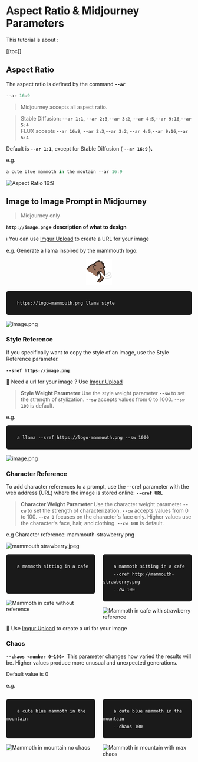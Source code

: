# Aspect Ratio & Midjourney Parameters

This tutorial is about :

[[toc]]


## Aspect Ratio

The aspect ratio is defined by the command **`--ar`**

```jsx
--ar 16:9
```

> Midjourney accepts all aspect ratio.


> Stable Diffusion: **`--ar 1:1`**, **`--ar 2:3`**,**`--ar 3:2`**, **`--ar 4:5`**,**`--ar 9:16`**,**`--ar 5:4`**\
FLUX  accepts **`--ar 16:9`**, **`--ar 2:3`**,**`--ar 3:2`**, **`--ar 4:5`**,**`--ar 9:16`**,**`--ar 5:4`**

Default is **`--ar 1:1`**, except for Stable Diffusion ( **`--ar 16:9` ).**

e.g.

```jsx
a cute blue mammoth in the moutain --ar 16:9
```

![Aspect Ratio 16:9](https://i.ibb.co/Lv7J6Gm/mj-ar16to9.jpeg)

## Image to Image Prompt in Midjourney

> Midjourney only
> 

**`http://image.png`+ description of what to design**  


ℹ️ You can use [Imgur Upload](https://img.doerig.dev/) to create a URL for your image

e.g. Generate a llama inspired by the mammouth logo:

<center><img src="/public/img/logo.png" alt="mammouth-logo" width="70"/></center>

<pre class="jsx-code">
  <code>
    https://logo-mammouth.png llama style
  </code>
</pre>

![image.png](https://i.ibb.co/Lv7J6Gm/mj-imgtoimg.jpeg)

### Style Reference

If you specifically want to copy the style of an image, use the Style Reference parameter.

**`--sref https://image.png`** 

🔗 Need a url for your image ? Use [Imgur Upload](https://img.doerig.dev/) 

> **Style Weight Parameter**
Use the style weight parameter **`--sw`** to set the strength of stylization. **`--sw`** accepts values from 0 to 1000. **`--sw 100`** is default.
> 

e.g.

<pre class="jsx-code">
  <code>
    a llama --sref https://logo-mammouth.png --sw 1000
  </code>
</pre>

![image.png](https://i.ibb.co/Lv7J6Gm/mj-sref.jpeg)

### Character Reference

To add character references to a prompt, use the --cref parameter with the web address (URL) where the image is stored online: **`--cref URL`**

> **Character Weight Parameter**
Use the character weight parameter **`--cw`** to set the strength of characterization. **`--cw`** accepts values from 0 to 100. **`--cw 0`** focuses on the character's face only. Higher values use the character's face, hair, and clothing. **`--cw 100`** is default.
> 

e.g
Character reference: mammouth-strawberry png

<img src="https://i.ibb.co/Lv7J6Gm/mammouth%20strawberry.jpeg" alt="mammouth strawberry.jpeg" width="200"/>

<div class="image-container">
  <div>
  <pre class="jsx-code">
  <code>
    a mammoth sitting in a cafe   
     <br>
  </code></pre>
    <img src='https://i.ibb.co/Lv7J6Gm/mj-mammoth-in-cafe-no-cref.jpeg' alt='Mammoth in cafe without reference'>
  </div>
  
  <div>
    <pre class="jsx-code">
  <code>
    a mammoth sitting in a cafe
    --cref http://mammouth-strawberry.png
    --cw 100
  </code></pre>
    <img src='https://i.ibb.co/Lv7J6Gm/mj-mammouth strawberry in cafe.jpeg' alt='Mammoth in cafe with strawberry reference'>
  </div>
</div>

🔗 Use [Imgur Upload](https://img.doerig.dev/) to create a url for your image


### Chaos

**`--chaos <number 0–100>`** 
This parameter changes how varied the results will be. Higher values produce more unusual and unexpected generations. 

Default value is 0

e.g.
<div class="image-container">
  <div>
    <pre class="jsx-code">
  <code>
    a cute blue mammoth in the mountain<br>
  </code>
</pre>
    <img src='https://i.ibb.co/Lv7J6Gm/mj-chaos-min.jpeg' 
     alt='Mammoth in mountain no chaos'>
  </div>
  
  <div>
    <pre class="jsx-code">
  <code>
    a cute blue mammoth in the mountain
    --chaos 100
  </code>
</pre>
    <img src='https://i.ibb.co/Lv7J6Gm/chaos-max.jpeg' 
    alt='Mammoth in mountain with max chaos'>
  </div>
</div>

<style>
.image-container {
  display: flex;
  gap: 20px;
}
.image-container > div {
  flex: 1;
}
.image-container img {
  width: 100%;
}

/* Media query pour les petits écrans */
@media (max-width: 768px) {
  .image-container {
    flex-direction: column; /* Passe d'une disposition horizontale à verticale */
  }
  
  .image-container > div {
    width: 100%; /* Prend toute la largeur disponible */
  }
}
</style>

<style>
.jsx-code {
  background-color: #1a1a1a;
  border-radius: 6px;
  margin-bottom: 16px;
  overflow-x: auto;
  font-size: 14px;
  line-height: 1.5;
  border: 1px solid #404040;
}

.jsx-code code {
  color: #ffffff;
}
</style>